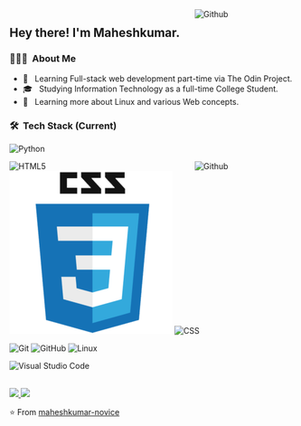 <img width="35%" align="right" alt="Github" src="https://user-images.githubusercontent.com/48678280/88862734-4903af80-d201-11ea-968b-9c939d88a37c.gif" />

<h2> Hey there! I'm Maheshkumar.</h2>

<h3> 👨🏻‍💻 &nbsp;About Me </h3>

- 🤔 &nbsp; Learning Full-stack web development part-time via The Odin Project.
- 🎓 &nbsp; Studying Information Technology as a full-time College Student.
- 🌱 &nbsp; Learning more about Linux and various Web concepts.

<h3> 🛠 &nbsp;Tech Stack (Current)</h3>

  ![Python](https://img.shields.io/badge/-Python-333333?style=flat&logo=python)
 
  ![HTML5](https://img.shields.io/badge/-HTML5-333333?style=flat&logo=HTML5)
  <img width="35%" align="right" alt="Github" src="https://user-images.githubusercontent.com/48678280/88862734-4903af80-d201-11ea-968b-9c939d88a37c.gif" />
  ![HTML5](https://raw.githubusercontent.com/github/explore/80688e429a7d4ef2fca1e82350fe8e3517d3494d/topics/css/css.png)
  ![CSS](https://img.shields.io/badge/-CSS3-333333?style=flat&logo=CSS3&logoColor=1572B6)
  
  ![Git](https://img.shields.io/badge/-Git-333333?style=flat&logo=git)
  ![GitHub](https://img.shields.io/badge/-GitHub-333333?style=flat&logo=github)
  ![Linux](https://img.shields.io/badge/-linux-333333?style=flat&logo=Linux)
 
  ![Visual Studio Code](https://img.shields.io/badge/-Visual%20Studio%20Code-333333?style=flat&logo=visual-studio-code&logoColor=007ACC)
 
<br/>

<a href="https://github.com/AVS1508">
  <img height="180em" src="https://github-readme-stats.vercel.app/api?username=maheshkumar-novice&theme=buefy&show_icons=true" />
  <img height="180em" src="https://github-readme-stats.vercel.app/api/top-langs/?username=maheshkumar-novice&theme=buefy&layout=compact" />
</a>

<br/>

⭐️ From [maheshkumar-novice](https://github.com/maheshkumar-novice)
